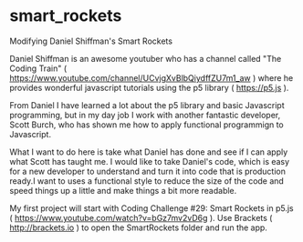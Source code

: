 # smart_rockets
Modifying Daniel Shiffman's Smart Rockets

Daniel Shiffman is an awesome youtuber who has a channel called "The Coding Train"  ( https://www.youtube.com/channel/UCvjgXvBlbQiydffZU7m1_aw ) where he provides wonderful javascript tutorials using the p5 library ( https://p5.js ).

From Daniel I have learned a lot about the p5 library and basic Javascript programming, but in my day job I work with another fantastic developer, Scott Burch, who has shown me how to apply functional programmign to Javascript. 

What I want to do here is take what Daniel has done and see if I can apply what Scott has taught me. I would like to take Daniel's code, which is easy for a new developer to understand and turn it into code that is production ready.I want to uses a functional style to reduce the size of the code and speed things up a little and make things a bit more readable.

My first project will start with Coding Challenge #29: Smart Rockets in p5.js ( https://www.youtube.com/watch?v=bGz7mv2vD6g ). Use Brackets ( http://brackets.io ) to open the SmartRockets folder and run the app.
